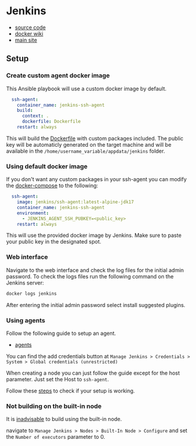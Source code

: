 # Jenkins

- [source code](https://github.com/jenkinsci/jenkins)
- [docker wiki](https://github.com/jenkinsci/docker#docker-compose-with-jenkins)
- [main site](https://www.jenkins.io/)

## Setup

### Create custom agent docker image

This Ansible playbook will use a custom docker image by default.

```yaml
  ssh-agent:
    container_name: jenkins-ssh-agent
    build:
      context: .
      dockerfile: Dockerfile
    restart: always
```

This will build the [Dockerfile](/files/docker-compose/jenkins/Dockerfile) with custom packages included. The public key will be automaticly generated on the target machine and will be available in the `/home/username_variable/appdata/jenkins` folder.

### Using default docker image

If you don't want any custom packages in your ssh-agent you can modify the [docker-compose](/files/docker-compose/jenkins/docker-compose.yml) to the following:

```yaml
  ssh-agent:
    image: jenkins/ssh-agent:latest-alpine-jdk17
    container_name: jenkins-ssh-agent
    environment:
      - JENKINS_AGENT_SSH_PUBKEY=<public_key>
    restart: always
```

This will use the provided docker image by Jenkins. Make sure to paste your public key in the designated spot.

### Web interface

Navigate to the web interface and check the log files for the initial admin password. To check the logs files run the following command on the Jenkins server:

```bash
docker logs jenkins
```

After entering the initial admin password select install suggested plugins.

### Using agents

Follow the following guide to setup an agent.

- [agents](https://www.jenkins.io/doc/book/using/using-agents/)

You can find the add credentials button at `Manage Jenkins > Credentials > System > Global credentials (unrestricted)`

When creating a node you can just follow the guide except for the host parameter. Just set the Host to `ssh-agent`.

Follow these [steps](https://www.jenkins.io/doc/book/using/using-agents/#delegating-the-first-job-to-agent1) to check if your setup is working.

### Not building on the built-in node

It is [inadvisable](https://www.jenkins.io/doc/book/security/controller-isolation/#not-building-on-the-built-in-node) to build using the built-in node.

navigate to `Manage Jenkins > Nodes > Built-In Node > Configure` and set the `Number of executors` parameter to 0.
